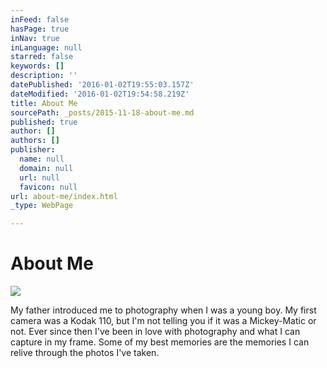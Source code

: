 ```yaml
---
inFeed: false
hasPage: true
inNav: true
inLanguage: null
starred: false
keywords: []
description: ''
datePublished: '2016-01-02T19:55:03.157Z'
dateModified: '2016-01-02T19:54:58.219Z'
title: About Me
sourcePath: _posts/2015-11-18-about-me.md
published: true
author: []
authors: []
publisher:
  name: null
  domain: null
  url: null
  favicon: null
url: about-me/index.html
_type: WebPage

---
```

# About Me
![](https://s3-us-west-2.amazonaws.com/the-grid-img/p/6920e68410bcd45d45fa3a323755148fc1d3ee23.jpg)

My father introduced me to photography when I was a young boy. My first camera was a Kodak 110, but I'm not telling you if it was a Mickey-Matic or not. Ever since then I've been in love with photography and what I can capture in my frame. Some of my best memories are the memories I can relive through the photos I've taken.